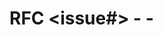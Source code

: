 # RFC <issue#> - <YYYY-MM-DD> - <title>

One paragraph description of the change.

## Motivation

Context that helps readers understand the motivation behind this change.

## Prior Art

List prior art, the good and bad. Why can't we simply use them?

## Guide-level Proposal

Describe your proposal in the form of a guide, as if it were being presented
to a Vector user.

1. Be succint and to the point!
2. Use code examples instead of long conceptual explanations!
3. Run your guide through grammarly or a similar tool.

## Sales Pitch

Sell this change.

* How will this change make Vector superior?
* Will this change unlock future possibilities?
* What other benefits will this change offer?

## Drawbacks

What are the downsides of doing this?

## Alternatives

What some alternatives to this approach?

## Outstanding Questions

List any outstanding questions that we can discuss and resolve.

## Plan of attack

Incremental steps that execute this change. Generally this is in the form of:

* [ ] Submit a PR with spike-level code _roughly_ demonstrating the change.
* [ ] Incremental change #1
* [ ] Incremental change #2
* [ ] ...

Note: This can be filled out during the review process.
